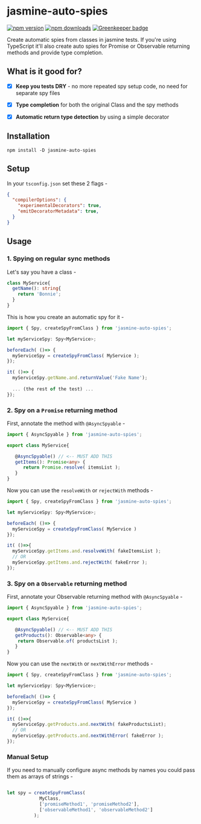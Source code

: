 # jasmine-auto-spies

[![npm version](https://img.shields.io/npm/v/jasmine-auto-spies.svg?style=flat-square)](https://www.npmjs.org/package/jasmine-auto-spies)
[![npm downloads](https://img.shields.io/npm/dm/jasmine-auto-spies.svg?style=flat-square)](http://npm-stat.com/charts.html?package=jasmine-auto-spies&from=2017-07-26) [![Greenkeeper badge](https://badges.greenkeeper.io/hirezio/jasmine-auto-spies.svg)](https://greenkeeper.io/)

Create automatic spies from classes in jasmine tests. 
If you're using TypeScript it'll also create auto spies for Promise or Observable returning methods and provide type completion. 

## What is it good for?

- [x] **Keep you tests DRY** - no more repeated spy setup code, no need for separate spy files

- [x] **Type completion** for both the original Class and the spy methods

- [x] **Automatic return type detection** by using a simple decorator

## Installation

`npm install -D jasmine-auto-spies`

## Setup
In your `tsconfig.json` set these 2 flags - 

```json
{
  "compilerOptions": {
    "experimentalDecorators": true,
    "emitDecoratorMetadata": true,
  }
}
```

## Usage

### 1. Spying on regular sync methods

Let's say you have a class -

```ts
class MyService{
  getName(): string{
    return 'Bonnie';
  }
}
```

This is how you create an automatic spy for it - 

```ts
import { Spy, createSpyFromClass } from 'jasmine-auto-spies';

let myServiceSpy: Spy<MyService>;

beforeEach( ()=> {
  myServiceSpy = createSpyFromClass( MyService );
});

it( ()=> {
  myServiceSpy.getName.and.returnValue('Fake Name');
  
  ... (the rest of the test) ...
});
```

### 2. Spy on a `Promise` returning method

First, annotate the method with `@AsyncSpyable` - 
```ts
import { AsyncSpyable } from 'jasmine-auto-spies';

export class MyService{

   @AsyncSpyable() // <-- MUST ADD THIS
   getItems(): Promise<any> {
      return Promise.resolve( itemsList );
   } 
}
```

Now you can use the `resolveWith` or `rejectWith` methods - 

```ts
import { Spy, createSpyFromClass } from 'jasmine-auto-spies';

let myServiceSpy: Spy<MyService>;

beforeEach( ()=> {
  myServiceSpy = createSpyFromClass( MyService )
});

it( ()=>{
  myServiceSpy.getItems.and.resolveWith( fakeItemsList );
  // OR
  myServiceSpy.getItems.and.rejectWith( fakeError );
});

```


### 3. Spy on a `Observable` returning method

First, annotate your Observable returning method with `@AsyncSpyable` - 
```ts
import { AsyncSpyable } from 'jasmine-auto-spies';

export class MyService{

   @AsyncSpyable() // <-- MUST ADD THIS
   getProducts(): Observable<any> {
    return Observable.of( productsList );
   }
}
```

Now you can use the `nextWith` or `nextWithError` methods - 

```ts
import { Spy, createSpyFromClass } from 'jasmine-auto-spies';

let myServiceSpy: Spy<MyService>;

beforeEach( ()=> {
  myServiceSpy = createSpyFromClass( MyService )
});

it( ()=>{
  myServiceSpy.getProducts.and.nextWith( fakeProductsList);
  // OR
  myServiceSpy.getProducts.and.nextWithError( fakeError );
});

```


### Manual Setup

If you need to manually configure async methods by names you could pass them as arrays of strings -

```ts

let spy = createSpyFromClass(
            MyClass, 
            ['promiseMethod1', 'promiseMethod2'],
            ['observableMethod1', 'observableMethod2']
          );

```
